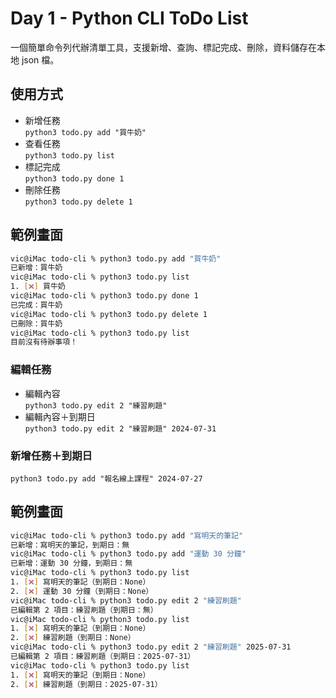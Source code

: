 # Day 1 - Python CLI ToDo List

一個簡單命令列代辦清單工具，支援新增、查詢、標記完成、刪除，資料儲存在本地 json 檔。

## 使用方式

- 新增任務  
  `python3 todo.py add "買牛奶"`
- 查看任務  
  `python3 todo.py list`
- 標記完成  
  `python3 todo.py done 1`
- 刪除任務  
  `python3 todo.py delete 1`

## 範例畫面

```bash
vic@iMac todo-cli % python3 todo.py add "買牛奶"
已新增：買牛奶
vic@iMac todo-cli % python3 todo.py list
1. [❌] 買牛奶
vic@iMac todo-cli % python3 todo.py done 1
已完成：買牛奶
vic@iMac todo-cli % python3 todo.py delete 1
已刪除：買牛奶
vic@iMac todo-cli % python3 todo.py list
目前沒有待辦事項！
```

### 編輯任務

- 編輯內容  
  `python3 todo.py edit 2 "練習刷題"`
- 編輯內容＋到期日  
  `python3 todo.py edit 2 "練習刷題" 2024-07-31`

### 新增任務＋到期日

`python3 todo.py add "報名線上課程" 2024-07-27`

## 範例畫面

```bash
vic@iMac todo-cli % python3 todo.py add "寫明天的筆記"
已新增：寫明天的筆記，到期日：無
vic@iMac todo-cli % python3 todo.py add "運動 30 分鐘"
已新增：運動 30 分鐘，到期日：無
vic@iMac todo-cli % python3 todo.py list
1. [❌] 寫明天的筆記（到期日：None）
2. [❌] 運動 30 分鐘（到期日：None）
vic@iMac todo-cli % python3 todo.py edit 2 "練習刷題"
已編輯第 2 項目：練習刷題（到期日：無）
vic@iMac todo-cli % python3 todo.py list
1. [❌] 寫明天的筆記（到期日：None）
2. [❌] 練習刷題（到期日：None）
vic@iMac todo-cli % python3 todo.py edit 2 "練習刷題" 2025-07-31
已編輯第 2 項目：練習刷題（到期日：2025-07-31）
vic@iMac todo-cli % python3 todo.py list
1. [❌] 寫明天的筆記（到期日：None）
2. [❌] 練習刷題（到期日：2025-07-31）
```
